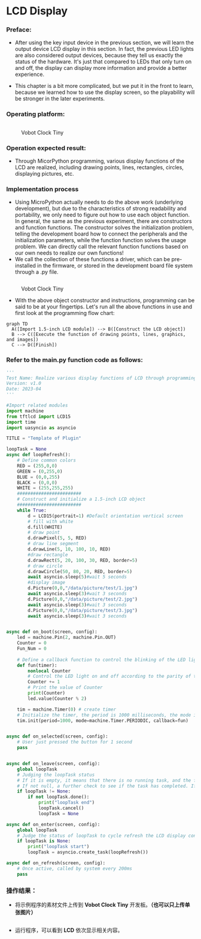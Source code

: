 # LCD Display

### Preface:

* After using the key input device in the previous section, we will learn the output device LCD display in this section. In fact, the previous LED lights are also considered output devices, because they tell us exactly the status of the hardware. It's just that compared to LEDs that only turn on and off, the display can display more information and provide a better experience.

* This chapter is a bit more complicated, but we put it in the front to learn, because we learned how to use the display screen, so the playability will be stronger in the later experiments.

### Operating platform:

<figure><img src="../images/Vobot Clock Tiny (1).png" alt=""><figcaption><p>Vobot Clock Tiny</p></figcaption></figure>

### Operation expected result:

* Through MicorPython programming, various display functions of the LCD are realized, including drawing points, lines, rectangles, circles, displaying pictures, etc.

### Implementation process

* Using MicroPython actually needs to do the above work (underlying development), but due to the characteristics of strong readability and portability, we only need to figure out how to use each object function. In general, the same as the previous experiment, there are constructors and function functions. The constructor solves the initialization problem, telling the development board how to connect the peripherals and the initialization parameters, while the function function solves the usage problem. We can directly call the relevant function functions based on our own needs to realize our own functions!
* We call the collection of these functions a driver, which can be pre-installed in the firmware, or stored in the development board file system through a .py file.

<figure><img src="../images/小电视代码-2.png" alt=""><figcaption><p>Vobot Clock Tiny</p></figcaption></figure>

* With the above object constructor and instructions, programming can be said to be at your fingertips. Let's run all the above functions in use and first look at the programming flow chart:

```mermaid
graph TD
  A([Import 1.5-inch LCD module]) --> B([Construct the LCD object])
  B --> C([Execute the function of drawing points, lines, graphics, and images])
  C --> D([Finish])
```


### Refer to the main.py function code as follows:

```python
'''
Test Name: Realize various display functions of LCD through programming, including filling, drawing dots, lines, rectangles, circles, displaying pictures, etc.
Version: v1.0
Date: 2023-04
'''

#Import related modules
import machine
from tftlcd import LCD15
import time
import uasyncio as asyncio

TITLE = "Template of Plugin"

loopTask = None
async def loopRefresh():
    # Define common colors
    RED = (255,0,0)
    GREEN = (0,255,0)
    BLUE = (0,0,255)
    BLACK = (0,0,0)
    WHITE = (255,255,255)
    ########################
    # Construct and initialize a 1.5-inch LCD object
    ########################
    while True:
        d = LCD15(portrait=1) #Default orientation vertical screen
        # fill with white
        d.fill(WHITE)
        # draw point
        d.drawPixel(5, 5, RED)
        # draw line segment
        d.drawLine(5, 10, 100, 10, RED)
        #draw rectangle
        d.drawRect(5, 20, 100, 30, RED, border=5)
        # draw circle
        d.drawCircle(50, 80, 20, RED, border=5)
        await asyncio.sleep(5)#wait 5 seconds
        #display image
        d.Picture(0,0,"/data/picture/test/1.jpg")
        await asyncio.sleep(3)#wait 3 seconds
        d.Picture(0,0,"/data/picture/test/2.jpg")
        await asyncio.sleep(3)#wait 3 seconds
        d.Picture(0,0,"/data/picture/test/3.jpg")
        await asyncio.sleep(3)#wait 3 seconds


async def on_boot(screen, config):
    led = machine.Pin(2, machine.Pin.OUT)
    Counter = 0
    Fun_Num = 0
    
    # Define a callback function to control the blinking of the LED light
    def fun(timer):
        nonlocal Counter
        # Control the LED light on and off according to the parity of the Counter
        Counter += 1
        # Print the value of Counter
        print(Counter)
        led.value(Counter % 2)

    tim = machine.Timer(0) # create timer
    # Initialize the timer, the period is 1000 milliseconds, the mode is periodic, and the callback function is set to fun
    tim.init(period=1000, mode=machine.Timer.PERIODIC, callback=fun)


async def on_selected(screen, config):
    # User just pressed the button for 1 second
    pass


async def on_leave(screen, config):
    global loopTask
    # Judging the loopTask status
    # If it is empty, it means that there is no running task, and the function returns directly.
    # If not null, a further check to see if the task has completed. If the task is not complete then do the following
    if loopTask != None:
        if not loopTask.done():
            print("loopTask end")
            loopTask.cancel()
            loopTask = None

async def on_enter(screen, config):
    global loopTask
    # Judge the status of loopTask to cycle refresh the LCD display content.
    if loopTask is None:
        print("loopTask start")
        loopTask = asyncio.create_task(loopRefresh())

async def on_refresh(screen, config):
    # Once active, called by system every 200ms
    pass

```

### 操作结果：

* 将示例程序的素材文件上传到 **Vobot Clock Tiny** 开发板。**（也可以只上传单张图片）**

<figure><img src="../images/小电视-30.png" alt=""><figcaption></figcaption></figure>

* 运行程序，可以看到 **LCD** 依次显示相关内容。

<figure><img src="../images/小电视-28.JPG" alt=""><figcaption></figcaption></figure>

<figure><img src="../images/小电视-26.JPG" alt=""><figcaption></figcaption></figure>

<figure><img src="../images/小电视-27.JPG" alt=""><figcaption></figcaption></figure>

<figure><img src="../images/小电视-29.JPG" alt=""><figcaption></figcaption></figure>

